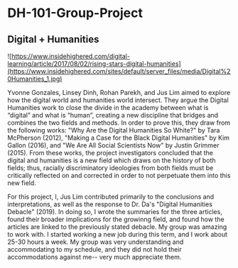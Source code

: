 # DH-101-Group-Project


## Digital + Humanities ##

![https://www.insidehighered.com/digital-learning/article/2017/08/02/rising-stars-digital-humanities](https://www.insidehighered.com/sites/default/server_files/media/Digital%20Humanities_1.jpg)


Yvonne Gonzales, Linsey Dinh, Rohan Parekh, and Jus Lim aimed to explore how the digital world and humanities world intersect. They argue the Digital Humanities work to close the divide in the academy between what is “digital” and what is “human”, creating a new discipline that bridges and combines the two fields and methods. In order to prove this, they draw from the following works: "Why Are the Digital Humanities So White?" by Tara McPherson (2012), "Making a Case for the Black Digital Humanities" by Kim Gallon (2016), and "We Are All Social Scientists Now" by Justin Grimmer (2015). From these works, the project investigators concluded that the digital and humanities is a new field which draws on the history of both fields; thus, racially discriminatory ideologies from both fields must be critically reflected on and corrected in order to not perpetuate them into this new field.

For this project, I, Jus Lim contributed primarily to the conclusions and interpretations, as well as the response to Dr. Da's "Digital Humanities Debacle" (2019). In doing so, I wrote the summaries for the three articles, found their broader implications for the growinng field, and found how the articles are linked to the previously stated debacle. My group was amazing to work with. I started working a new job during this term, and I work about 25-30 hours a week. My group was very understanding and accommodating to my schedule, and they did not hold their accommodations against me-- very much appreciate them.
